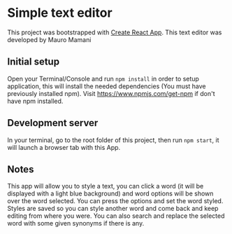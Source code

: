 # Simple text editor
This project was bootstrapped with [Create React App](https://github.com/facebookincubator/create-react-app).
This text editor was developed by Mauro Mamani

## Initial setup
Open your Terminal/Console and run `npm install` in order to setup application, this will install the needed dependencies (You must have previously installed npm).
Visit https://www.npmjs.com/get-npm if don't have npm installed.

## Development server
In your terminal, go to the root folder of this project, then run `npm start`, it will launch a browser tab with this App.

## Notes
This app will allow you to style a text, you can click a word (it will be displayed with a light blue background) and word options will be shown over the 
word selected.
You can press the options and set the word styled. Styles are saved so you can style another word and come back and keep editing from where you were.
You can also search and replace the selected word with some given synonyms if there is any.
